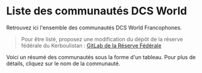 # Liste des communautés DCS World

Retrouvez ici l'ensemble des communautés DCS World Francophones.
> Pour être listé, proposez une modification du dépôt de la réserve fédérale du Kerboulistan : [GitLab de la Réserve Fédérale](https://gitlab.kerboul.me/kerboul1/dcs/RFK)

Voici un résumé des communautés sous la forme d'un tableau. Pour plus de détails, cliquez sur le nom de la communauté.

